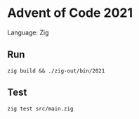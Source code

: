 # Advent of Code 2021

Language: Zig

## Run

```
zig build && ./zig-out/bin/2021
```

## Test

```
zig test src/main.zig
```
